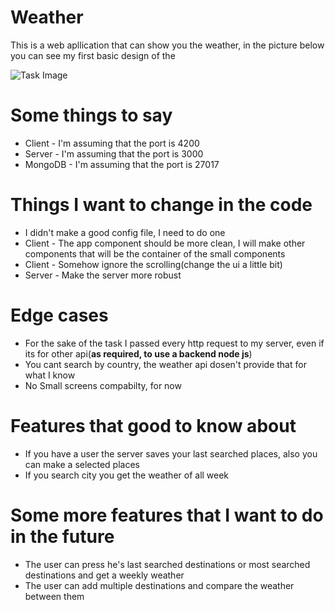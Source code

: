 # Weather


This is a web apllication that can show you the weather, in the picture below you can see my first basic design of the 

![Task Image](https://i.ibb.co/7rpxRzD/Screen-Shot-2019-06-18-at-12-28-20.png "Task Image" )
# Some things to say
- Client - I'm assuming that the port is 4200
- Server - I'm assuming that the port is 3000
- MongoDB - I'm assuming that the port is 27017

# Things I want to change in the code 
- I didn't make a good config file, I need to do one 
 - Client - The app component should be more clean, I will make other components that will be the container of the small components
 - Client - Somehow ignore the scrolling(change the ui a little bit)
 - Server - Make the server more robust 


# Edge cases
 - For the sake of the task I passed every http request to my server, even if its for other api(**as required, to use a backend node js**)
 - You cant search by country, the weather api dosen't provide that for what I know
 - No Small screens compabilty,  for now 

# Features that good to know about
- If you have a user the server saves your last searched places, also you can make a selected places
- If you search city you get the weather of all week 

# Some more features that I want to do in the future

  - The user can press he's last searched destinations or most searched destinations and get a weekly weather 
  - The user can add multiple destinations and compare the weather between them 

